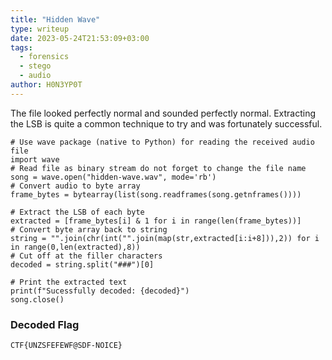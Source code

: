 ```yaml
---
title: "Hidden Wave"
type: writeup
date: 2023-05-24T21:53:09+03:00
tags:
  - forensics
  - stego
  - audio
author: H0N3YP0T
---
```


The file looked perfectly normal and sounded perfectly normal. Extracting the
LSB is quite a common technique to try and was fortunately successful.

```shell
# Use wave package (native to Python) for reading the received audio file
import wave
# Read file as binary stream do not forget to change the file name
song = wave.open("hidden-wave.wav", mode='rb')
# Convert audio to byte array
frame_bytes = bytearray(list(song.readframes(song.getnframes())))

# Extract the LSB of each byte
extracted = [frame_bytes[i] & 1 for i in range(len(frame_bytes))]
# Convert byte array back to string
string = "".join(chr(int("".join(map(str,extracted[i:i+8])),2)) for i in range(0,len(extracted),8))
# Cut off at the filler characters
decoded = string.split("###")[0]

# Print the extracted text
print(f"Sucessfully decoded: {decoded}")
song.close()
```

### Decoded Flag

`CTF{UNZSFEFEWF@SDF-NOICE}`
